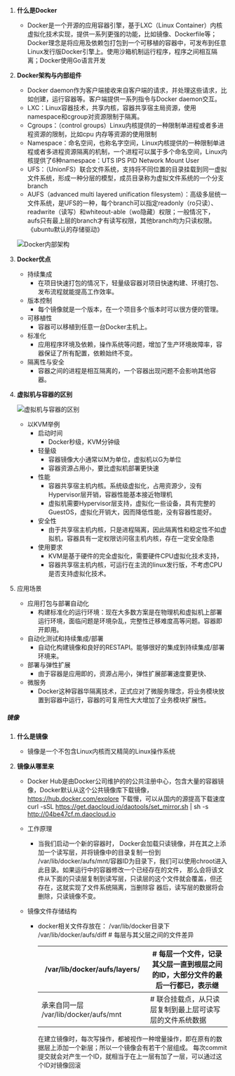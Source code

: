 1. **什么是Docker**

   + Docker是一个开源的应用容器引擎，基于LXC（Linux Container）内核虚拟化技术实现，提供一系列更强的功能，比如镜像、Dockerfile等；
     Docker理念是将应用及依赖包打包到一个可移植的容器中，可发布到任意Linux发行版Docker引擎上。使用沙箱机制运行程序，程序之间相互隔离；Docker使用Go语言开发 

2. **Docker架构与内部组件**

   + Docker daemon作为客户端接收来自客户端的请求，并处理这些请求，比如创建，运行容器等。客户端提供一系列指令与Docker daemon交互。
   + LXC：Linux容器技术，共享内核，容器共享宿主局资源，使用namespace和cgroup对资源限制于隔离。
   + Cgroups：（control groups）Linxu内核提供的一种限制单进程或者多进程资源的限制，比如cpu 内存等资源的使用限制
   + Namespace：命名空间，也称名字空间，Linux内核提供的一种限制单进程或者多进程资源隔离的机制，一个进程可以属于多个命名空间，Linux内核提供了6种namespace：UTS IPS PID Network Mount User
   + UFS：（UnionFS）联合文件系统，支持将不同位置的目录挂载到同一虚拟文件系统，形成一种分层的模型，成员目录称为虚拟文件系统的一个分支branch
   + AUFS（advanced multi layered unification filesystem）：高级多层统一文件系统，是UFS的一种，每个branch可以指定readonly（ro只读）、 readwrite（读写）和whiteout-able（wo隐藏）权限；一般情况下， aufs只有最上层的branch才有读写权限，其他branch均为只读权限。 《ubuntu默认的存储驱动》

   ![Docker内部架构](F:\DarkHorse.Road\github\SpingCloud\springboot\Docker\images\Docker内部结构.png)

3. **Docker优点**

   + 持续集成
     + 在项目快速打包的情况下，轻量级容器对项目快速构建、环境打包、发布流程就能提高工作效率。
   + 版本控制
     + 每个镜像就是一个版本，在一个项目多个版本时可以很方便的管理。
   + 可移植性
     + 容器可以移植到任意一台Docker主机上。
   + 标准化
     + 应用程序环境及依赖，操作系统等问题，增加了生产环境故障率，容器保证了所有配置，依赖始终不变。
   + 隔离性与安全
     + 容器之间的进程是相互隔离的，一个容器出现问题不会影响其他容器。

4. **虚拟机与容器的区别**

   

   ![虚拟机与容器的区别](F:\DarkHorse.Road\github\SpingCloud\springboot\Docker\images\虚拟机与容器的区别.png)

   - 以KVM举例
     - 启动时间
       - Docker秒级，KVM分钟级
     - 轻量级
       - 容器镜像大小通常以M为单位，虚拟机以G为单位
       - 容器资源占用小，要比虚拟机部署更快速
     - 性能
       - 容器共享宿主机内核。系统级虚拟化，占用资源少，没有Hypervisor层开销，容器性能基本接近物理机
       - 虚拟机需要Hypervisor层支持，虚拟化一些设备，具有完整的GuestOS，虚拟化开销大，因而降低性能，没有容器性能好。
     - 安全性
       - 由于共享宿主机内核，只是进程隔离，因此隔离性和稳定性不如虚拟机，容器具有一定权限访问宿主机内核，存在一定安全隐患
     - 使用要求
       - KVM是基于硬件的完全虚拟化，需要硬件CPU虚拟化技术支持，
       - 容器共享宿主机内核，可运行在主流的linux发行版，不考虑CPU是否支持虚拟化技术。

5. 应用场景

   + 应用打包与部署自动化
     + 构建标准化的运行环境：现在大多数方案是在物理机和虚拟机上部署运行环境，面临问题是环境杂乱，完整性迁移难度高等问题。容器即开即用。
   + 自动化测试和持续集成/部署
     + 自动化构建镜像和良好的RESTAPI。能够很好的集成到持续集成/部署环境来。
   + 部署与弹性扩展
     + 由于容器是应用即的，资源占用小，弹性扩展部署速度要更快、
   + 微服务
     + Docker这种容器华隔离技术，正式应对了微服务理念，将业务模块放置到容器中运行，容器的可复用性大大增加了业务模块扩展性。

##### 镜像

1. **什么是镜像**

   + 镜像是一个不包含Linux内核而又精简的Linux操作系统

2. **镜像从哪里来**

   + Docker Hub是由Docker公司维护的的公共注册中心，包含大量的容器镜像，Docker默认从这个公共镜像库下载镜像，https://hub.docker.com/explore 下载慢，可以从国内的源提高下载速度curl -sSL https://get.daocloud.io/daotools/set_mirror.sh | sh -s http://04be47cf.m.daocloud.io 

   + 工作原理

     + 当我们启动一个新的容器时， Docker会加载只读镜像，并在其之上添加一个读写层，并将镜像中的目录复制一份到
       /var/lib/docker/aufs/mnt/容器ID为目录下，我们可以使用chroot进入此目录。如果运行中的容器修改一个已经存在的文件，
       那么会将该文件从下面的只读层复制到读写层，只读层的这个文件就会覆盖，但还存在，这就实现了文件系统隔离，当删除容
       器后，读写层的数据将会删除，只读镜像不变。 

   + 镜像文件存储结构

     + docker相关文件存放在： /var/lib/docker目录下
       /var/lib/docker/aufs/diff # 每层与其父层之间的文件差异

       | /var/lib/docker/aufs/layers/          | # 每层一个文件，记录其父层一直到根层之间的ID，大部分文件的最后一行都已，表示继 |
       | ------------------------------------- | ------------------------------------------------------------ |
       | 承来自同一层 /var/lib/docker/aufs/mnt | # 联合挂载点，从只读层复制到最上层可读写层的文件系统数据     |

       在建立镜像时，每次写操作，都被视作一种增量操作，即在原有的数据层上添加一个新层；所以一个镜像会有若干个层组成。
       每次commit提交就会对产生一个ID，就相当于在上一层有加了一层，可以通过这个ID对镜像回滚























